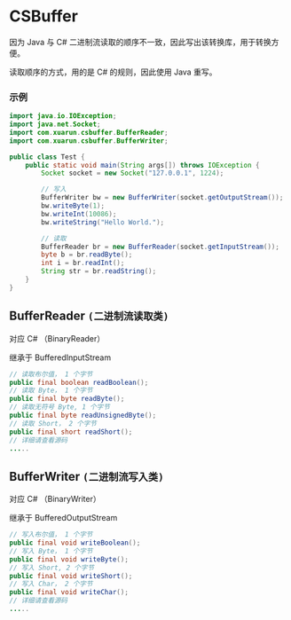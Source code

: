 # CSBuffer
因为 Java 与 C# 二进制流读取的顺序不一致，因此写出该转换库，用于转换方便。

读取顺序的方式，用的是 C# 的规则，因此使用 Java 重写。



### **示例**

```java
import java.io.IOException;
import java.net.Socket;
import com.xuarun.csbuffer.BufferReader;
import com.xuarun.csbuffer.BufferWriter;

public class Test {
    public static void main(String args[]) throws IOException {
        Socket socket = new Socket("127.0.0.1", 1224);

        // 写入
        BufferWriter bw = new BufferWriter(socket.getOutputStream());
        bw.writeByte(1);
        bw.writeInt(10086);
        bw.writeString("Hello World.");

        // 读取
        BufferReader br = new BufferReader(socket.getInputStream());
        byte b = br.readByte();
        int i = br.readInt();
        String str = br.readString();
    }
}
```

## BufferReader  `(二进制流读取类)`

对应 C# （BinaryReader）

继承于 BufferedInputStream

```java
// 读取布尔值， 1 个字节
public final boolean readBoolean();
// 读取 Byte， 1 个字节
public final byte readByte();
// 读取无符号 Byte, 1 个字节
public final byte readUnsignedByte();
// 读取 Short， 2 个字节
public final short readShort();
// 详细请查看源码
.....
```

## BufferWriter  `(二进制流写入类)`

对应 C# （BinaryWriter）

继承于 BufferedOutputStream

```java
// 写入布尔值， 1 个字节
public final void writeBoolean();
// 写入 Byte， 1 个字节
public final void writeByte();
// 写入 Short, 2 个字节
public final void writeShort();
// 写入 Char， 2 个字节
public final void writeChar();
// 详细请查看源码
.....
```

